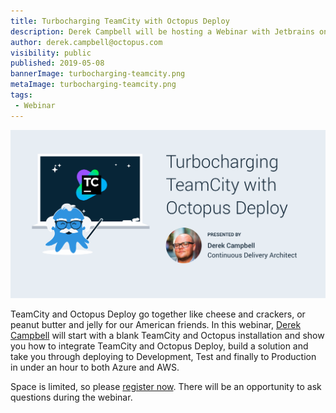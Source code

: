 ```yaml
---
title: Turbocharging TeamCity with Octopus Deploy
description: Derek Campbell will be hosting a Webinar with Jetbrains on "Turbocharging TeamCity with Octopus Deploy"
author: derek.campbell@octopus.com
visibility: public
published: 2019-05-08
bannerImage: turbocharging-teamcity.png
metaImage: turbocharging-teamcity.png
tags:
 - Webinar
---
```


![Derek Campbell hosting a Webinar in conjunction with Jetbrains on "Turbocharging TeamCity with Octopus Deploy"](turbocharging-teamcity.png)

TeamCity and Octopus Deploy go together like cheese and crackers, or peanut butter and jelly for our American friends. In this webinar, [Derek Campbell](https://twitter.com/octoderek) will start with a blank TeamCity and Octopus installation and show you how to integrate TeamCity and Octopus Deploy, build a solution and take you through deploying to Development, Test and finally to Production in under an hour to both Azure and AWS. 

Space is limited, so please [register now](https://info.jetbrains.com/teamcity-webinar-may-2019.html). There will be an opportunity to ask questions during the webinar.
